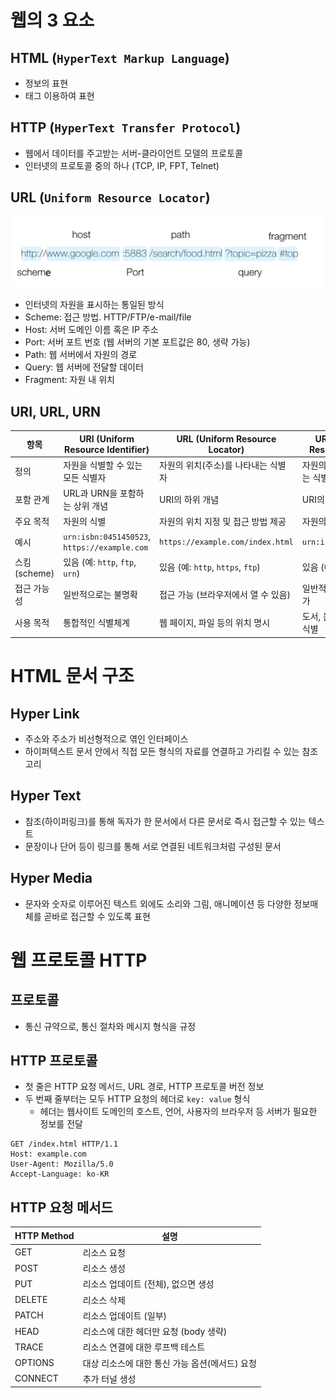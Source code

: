 # 웹의 3 요소

## HTML (`HyperText Markup Language`)

- 정보의 표현
- 태그 이용하여 표현

## HTTP (`HyperText Transfer Protocol`)

- 웹에서 데이터를 주고받는 서버-클라이언트 모델의 프로토콜
- 인터넷의 프로토콜 중의 하나 (TCP, IP, FPT, Telnet)

## URL (`Uniform Resource Locator`)

<img src="https://raw.githubusercontent.com/uncoolclub/web2025/main/assets/images/url.png" alt="url" width="500" />

- 인터넷의 자원을 표시하는 통일된 방식
- Scheme: 접근 방법. HTTP/FTP/e-mail/file
- Host: 서버 도메인 이름 혹은 IP 주소
- Port: 서버 포트 번호 (웹 서버의 기본 포트값은 80, 생략 가능)
- Path: 웹 서버에서 자원의 경로
- Query: 웹 서버에 전달할 데이터
- Fragment: 자원 내 위치

## URI, URL, URN

| 항목         | URI (Uniform Resource Identifier)            | URL (Uniform Resource Locator)      | URN (Uniform Resource Name)   |
| ------------ | -------------------------------------------- | ----------------------------------- | ----------------------------- |
| 정의         | 자원을 식별할 수 있는 모든 식별자            | 자원의 위치(주소)를 나타내는 식별자 | 자원의 이름을 식별하는 식별자 |
| 포함 관계    | URL과 URN을 포함하는 상위 개념               | URI의 하위 개념                     | URI의 하위 개념               |
| 주요 목적    | 자원의 식별                                  | 자원의 위치 지정 및 접근 방법 제공  | 자원의 고유 이름 부여         |
| 예시         | `urn:isbn:0451450523`, `https://example.com` | `https://example.com/index.html`    | `urn:isbn:0451450523`         |
| 스킴(scheme) | 있음 (예: `http`, `ftp`, `urn`)              | 있음 (예: `http`, `https`, `ftp`)   | 있음 (예: `urn`)              |
| 접근 가능성  | 일반적으로는 불명확                          | 접근 가능 (브라우저에서 열 수 있음) | 일반적으로는 접근 불가        |
| 사용 목적    | 통합적인 식별체계                            | 웹 페이지, 파일 등의 위치 명시      | 도서, 논문 등 고유 이름 식별  |

# HTML 문서 구조

## Hyper Link

- 주소와 주소가 비선형적으로 엮인 인터페이스
- 하이퍼텍스트 문서 안에서 직접 모든 형식의 자료를 연결하고 가리킬 수
  있는 참조 고리

## Hyper Text

- 참조(하이퍼링크)를 통해 독자가 한 문서에서 다른 문서로 즉시 접근할 수 있는 텍스트
- 문장이나 단어 등이 링크를 통해 서로 연결된 네트워크처럼 구성된 문서

## Hyper Media

- 문자와 숫자로 이루어진 텍스트 외에도 소리와 그림, 애니메이션 등 다양한 정보매체를 곧바로 접근할 수 있도록 표현

# 웹 프로토콜 HTTP

## 프로토콜

- 통신 규약으로, 통신 절차와 메시지 형식을 규정

## HTTP 프로토콜

- 첫 줄은 HTTP 요청 메서드, URL 경로, HTTP 프로토콜 버전 정보
- 두 번째 줄부터는 모두 HTTP 요청의 헤더로 `key: value` 형식
  - 헤더는 웹사이트 도메인의 호스트, 언어, 사용자의 브라우저 등 서버가 필요한 정보를 전달

```
GET /index.html HTTP/1.1
Host: example.com
User-Agent: Mozilla/5.0
Accept-Language: ko-KR
```

## HTTP 요청 메서드

| HTTP Method | 설명                                           |
| ----------- | ---------------------------------------------- |
| GET         | 리소스 요청                                    |
| POST        | 리소스 생성                                    |
| PUT         | 리소스 업데이트 (전체), 없으면 생성            |
| DELETE      | 리소스 삭제                                    |
| PATCH       | 리소스 업데이트 (일부)                         |
| HEAD        | 리소스에 대한 헤더만 요청 (body 생략)          |
| TRACE       | 리소스 연결에 대한 루프백 테스트               |
| OPTIONS     | 대상 리소스에 대한 통신 가능 옵션(메서드) 요청 |
| CONNECT     | 추가 터널 생성                                 |
